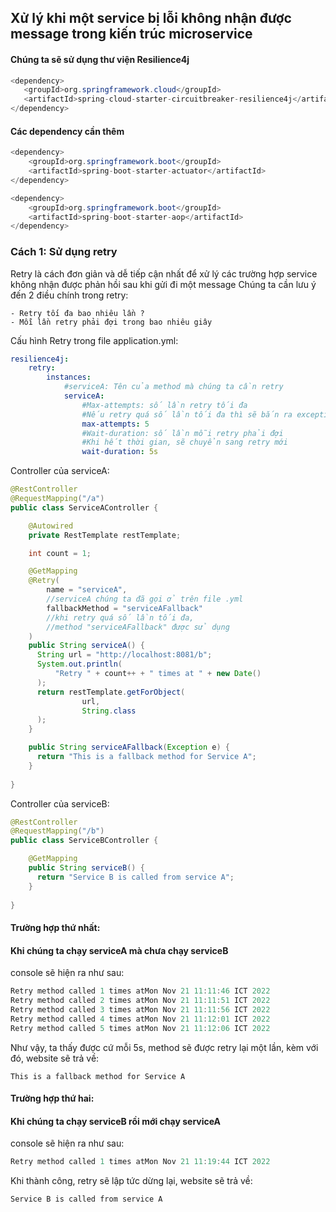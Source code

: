  ## Xử lý khi một service bị lỗi không nhận được message trong kiến trúc microservice
 #### Chúng ta sẽ sử dụng thư viện Resilience4j

 ```java
<dependency>
	<groupId>org.springframework.cloud</groupId>
	<artifactId>spring-cloud-starter-circuitbreaker-resilience4j</artifactId>
</dependency>
```
#### Các dependency cần thêm
```java
<dependency>
	<groupId>org.springframework.boot</groupId>
	<artifactId>spring-boot-starter-actuator</artifactId>
</dependency>

<dependency>
	<groupId>org.springframework.boot</groupId>
	<artifactId>spring-boot-starter-aop</artifactId>
</dependency>
```

### Cách 1: Sử dụng retry
Retry là cách đơn giản và dễ tiếp cận nhất để xử lý các trường hợp service không nhận được phản hồi sau khi gửi đi một message
 Chúng ta cần lưu ý đến 2 điều chính trong retry:
```
- Retry tối đa bao nhiêu lần ?
- Mỗi lần retry phải đợi trong bao nhiêu giây
```
Cấu hình Retry trong file application.yml:
```yml
resilience4j:  
	retry:  
		instances:  
			#serviceA: Tên của method mà chúng ta cần retry
	        serviceA:  
		        #Max-attempts: số lần retry tối đa
		        #Nếu retry quá số lần tối đa thì sẽ bắn ra exception
	            max-attempts: 5  
				#Wait-duration: số lần mỗi retry phải đợi
				#Khi hết thời gian, sẽ chuyển sang retry mới
		        wait-duration: 5s
```

Controller của serviceA:
```java
@RestController  
@RequestMapping("/a")  
public class ServiceAController {

	@Autowired  
	private RestTemplate restTemplate;  

	int count = 1;

	@GetMapping  
	@Retry(
		name = "serviceA",
		//serviceA chúng ta đã gọi ở trên file .yml  
		fallbackMethod = "serviceAFallback"
		//khi retry quá số lần tối đa,
		//method "serviceAFallback" được sử dụng
	)
	public String serviceA() {  
	  String url = "http://localhost:8081/b";
	  System.out.println(
		  "Retry " + count++ + " times at " + new Date()
	  );  
	  return restTemplate.getForObject(  
				url,  
	            String.class  
	  );  
	}

	public String serviceAFallback(Exception e) {  
	  return "This is a fallback method for Service A";  
	}
	
}
```

Controller của serviceB:
```java
@RestController  
@RequestMapping("/b")  
public class ServiceBController {  

    @GetMapping  
    public String serviceB() {  
	  return "Service B is called from service A";  
    }  
  
}
```
#### Trường hợp thứ nhất:
#### Khi chúng ta chạy serviceA mà chưa chạy serviceB
console sẽ hiện ra như sau:
```java
Retry method called 1 times atMon Nov 21 11:11:46 ICT 2022
Retry method called 2 times atMon Nov 21 11:11:51 ICT 2022
Retry method called 3 times atMon Nov 21 11:11:56 ICT 2022
Retry method called 4 times atMon Nov 21 11:12:01 ICT 2022
Retry method called 5 times atMon Nov 21 11:12:06 ICT 2022
```
Như vậy, ta thấy được cứ mỗi 5s, method sẽ được retry lại một lần,
kèm với đó, website sẽ trả về:
```
This is a fallback method for Service A
```

#### Trường hợp thứ hai:
#### Khi chúng ta chạy serviceB rồi mới chạy serviceA
console sẽ hiện ra như sau:
```java
Retry method called 1 times atMon Nov 21 11:19:44 ICT 2022
```
Khi thành công, retry sẽ lập tức dừng lại,
website sẽ trả về:
```
Service B is called from service A
```
